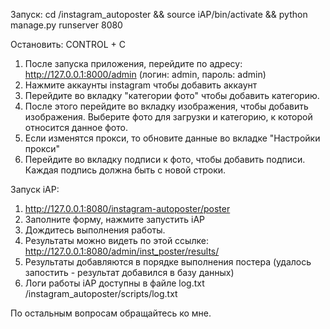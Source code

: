 Запуск: cd /instagram_autoposter && source iAP/bin/activate && python manage.py runserver 8080

Остановить: CONTROL + C


1. После запуска приложения, перейдите по адресу: http://127.0.0.1:8000/admin (логин: admin, пароль: admin)
2. Нажмите аккаунты instagram чтобы добавить аккаунт
3. Перейдите во вкладку "категории фото" чтобы добавить категорию.
4. После этого перейдите во вкладку изображения, чтобы добавить изображения. Выберите фото для загрузки и категорию, к которой относится данное фото.
5. Если изменятся прокси, то обновите данные во вкладке "Настройки прокси"
6. Перейдите во вкладку подписи к фото, чтобы добавить подписи. Каждая подпись должна быть с новой строки.


Запуск iAP:

1. http://127.0.0.1:8080/instagram-autoposter/poster
2. Заполните форму, нажмите запустить iAP
3. Дождитесь выполнения работы. 
4. Результаты можно видеть по этой ссылке: http://127.0.0.1:8080/admin/inst_poster/results/
5. Результаты добавляются в порядке выполнения постера (удалось запостить - результат добавился в базу данных)
6. Логи работы iAP доступны в файле log.txt /instagram_autoposter/scripts/log.txt

По остальным вопросам обращайтесь ко мне.
